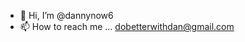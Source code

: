 - 👋 Hi, I’m @dannynow6
- 📫 How to reach me ... dobetterwithdan@gmail.com 

<!---
dannynow6/dannynow6 is a ✨ special ✨ repository because its `README.md` (this file) appears on your GitHub profile.
You can click the Preview link to take a look at your changes.
--->
